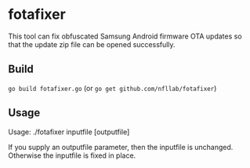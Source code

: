 fotafixer
=========

This tool can fix obfuscated Samsung Android firmware OTA updates so that the
update zip file can be opened successfully.

Build
-----

`go build fotafixer.go` (or `go get github.com/nfllab/fotafixer`)

Usage
-----

Usage: ./fotafixer inputfile [outputfile]

If you supply an outputfile parameter, then the inputfile is unchanged.
Otherwise the inputfile is fixed in place.
